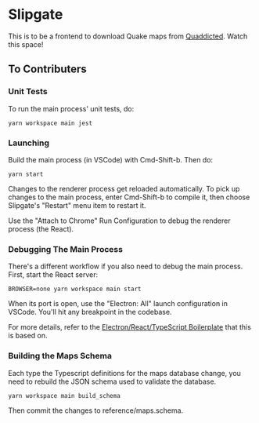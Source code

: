 # Slipgate

This is to be a frontend to download Quake maps from [Quaddicted](https://www.quaddicted.com/). Watch this space!

## To Contributers

### Unit Tests

To run the main process' unit tests, do:

    yarn workspace main jest

### Launching

Build the main process (in VSCode) with Cmd-Shift-b. Then do:

    yarn start

Changes to the renderer process get reloaded automatically. To pick up changes to the main process, enter Cmd-Shift-b to compile it, then choose Slipgate's "Restart" menu item to restart it.

Use the "Attach to Chrome" Run Configuration to debug the renderer process (the React).

### Debugging The Main Process

There's a different workflow if you also need to debug the main process. First, start the React server:

    BROWSER=none yarn workspace main start

When its port is open, use the "Electron: All" launch configuration in VSCode. You'll hit any breakpoint in the codebase.

For more details, refer to the [Electron/React/TypeScript Boilerplate](https://github.com/duganchen/electron-react-typescript-boilerplate) that this is based on.

### Building the Maps Schema

Each type the Typescript definitions for the maps database change, you need to rebuild the JSON schema used to validate the database.

    yarn workspace main build_schema

Then commit the changes to reference/maps.schema.
